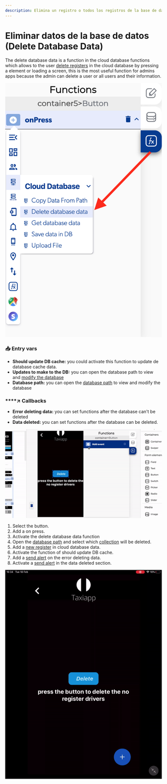 ```yaml
---
description: Elimina un registro o todos los registros de la base de datos en la nube.
---
```


# Eliminar datos de la base de datos \(Delete Database Data\)

The delete database data is a function in the cloud database functions which allows to the user [delete registers](../../base-de-datos/database/delete-data.md) in the cloud database by pressing a element or loading a screen, this is the most useful function for admins apps because the admin can delete a user or all users and their information.



![](../../../.gitbook/assets/captura-de-pantalla-2020-02-10-a-la-s-11.33.10.png)

### 📥 Entry vars <a id="entry-vars"></a>

* **Should update DB cache:** you could activate this function to update de database cache data.
* **Updates to make to the DB:** you can open the database path to view and [modify the database ](../../base-de-datos/database-editor/edit-data.md)
* **Database path:** you can open the [database path](../../base-de-datos/database-editor/open-database-editor.md) to view and modify the database

### \*\*\*\*↗ **Callbacks**

* **Error deleting data:** you can set functions after the database can't be deleted
* **Data deleted:** you can set functions after the database can be deleted.

![](../../../.gitbook/assets/ezgif.com-video-to-gif-4.gif)

1. Select the button.
2. Add a on press.
3. Activate the delete database data function
4. Open the [database path](../../base-de-datos/database-editor/open-database-editor.md) and select which [collection](../../base-de-datos/) will be deleted.
5. Add a [new register](../../base-de-datos/database-editor/add-data.md) in cloud database data.
6. Activate the function of should update DB cache.
7. Add a [send alert](../notifications/send-alert.md) on the error deleting data.
8. Activate a [send alert](../notifications/send-alert.md) in the data deleted section.

![Once you push the button all the drivers register is deleted](../../../.gitbook/assets/ezgif.com-video-to-gif-5.gif)

